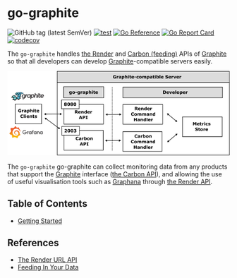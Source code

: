 # go-graphite

![GitHub tag (latest SemVer)](https://img.shields.io/github/v/tag/cybergarage/go-graphite)
[![test](https://github.com/cybergarage/go-graphite/actions/workflows/make.yml/badge.svg)](https://github.com/cybergarage/go-graphite/actions/workflows/make.yml)
[![Go Reference](https://pkg.go.dev/badge/github.com/cybergarage/go-graphite.svg)](https://pkg.go.dev/github.com/cybergarage/go-graphite)
[![Go Report Card](https://img.shields.io/badge/go%20report-A%2B-brightgreen)](https://goreportcard.com/report/github.com/cybergarage/go-graphite)
[![codecov](https://codecov.io/gh/cybergarage/go-graphite/branch/main/graph/badge.svg?token=C3Q82XPE44)](https://codecov.io/gh/cybergarage/go-graphite)

The `go-graphite` handles [the Render](https://graphite.readthedocs.io/en/latest/render_api.html) and [Carbon (feeding)](http://graphite.readthedocs.io/en/latest/feeding-carbon.html) APIs of [Graphite](https://graphiteapp.org/) so that all developers can develop [Graphite](https://graphiteapp.org/)-compatible servers easily.

![](doc/img/framework.png)

The `go-graphite` go-graphite can collect monitoring data from any products that support the [Graphite](https://graphiteapp.org/) interface ([the Carbon API](http://graphite.readthedocs.io/en/latest/feeding-carbon.html)), and allowing the use of useful visualisation tools such as [Graphana](https://grafana.com/) through [the Render API](https://graphite.readthedocs.io/en/latest/render_api.html).


## Table of Contents

- [Getting Started](doc/server_impl.md)

## References

- [The Render URL API](https://graphite.readthedocs.io/en/latest/render_api.html)
- [Feeding In Your Data](http://graphite.readthedocs.io/en/latest/feeding-carbon.html)

